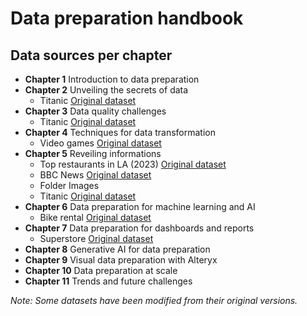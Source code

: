 # Data preparation handbook
[](./img/Cover-book-MEAP)

## Data sources per chapter
* **Chapter 1** Introduction to data preparation
* **Chapter 2** Unveiling the secrets of data
	* Titanic [Original dataset](https://www.kaggle.com/competitions/titanic)
*  **Chapter 3** Data quality challenges
	* Titanic [Original dataset](https://www.kaggle.com/competitions/titanic)
* **Chapter 4** Techniques for data transformation
	* Video games [Original dataset](https://www.kaggle.com/datasets/mohamedtarek01234/steam-games-reviews-and-rankings)
* **Chapter 5** Reveiling informations
	* Top restaurants in LA (2023) [Original dataset](https://www.kaggle.com/datasets/lorentzyeung/top-240-recommended-restaurants-in-la-2023)
	* BBC News [Original dataset](https://www.kaggle.com/datasets/gpreda/bbc-news)
	* Folder Images
	* Titanic [Original dataset](https://www.kaggle.com/competitions/titanic)
* **Chapter 6** Data preparation for machine learning and AI
	* Bike rental [Original dataset](https://www.kaggle.com/competitions/bike-sharing-demand/data)
* **Chapter 7** Data preparation for dashboards and reports
	* Superstore [Original dataset](https://www.kaggle.com/datasets/vivek468/superstore-dataset-final)
* **Chapter 8** Generative AI for data preparation
* **Chapter 9** Visual data preparation with Alteryx
* **Chapter 10** Data preparation at scale
* **Chapter 11** Trends and future challenges

*Note: Some datasets have been modified from their original versions.*